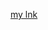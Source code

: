 [my lnk](https://github.com/subbu15520/markdown-portfolio/edit/add-images-links/_includes/03-links.md?pr=%2Fsubbu15520%2Fmarkdown-portfolio%2Fpull%2F3)
